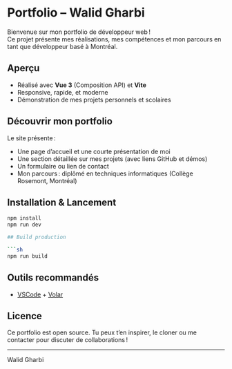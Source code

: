 # Portfolio – Walid Gharbi

Bienvenue sur mon portfolio de développeur web !  
Ce projet présente mes réalisations, mes compétences et mon parcours en tant que développeur basé à Montréal.

## Aperçu

- Réalisé avec **Vue 3** (Composition API) et **Vite**
- Responsive, rapide, et moderne
- Démonstration de mes projets personnels et scolaires

## Découvrir mon portfolio

Le site présente :
- Une page d’accueil et une courte présentation de moi
- Une section détaillée sur mes projets (avec liens GitHub et démos)
- Un formulaire ou lien de contact
- Mon parcours : diplômé en techniques informatiques (Collège Rosemont, Montréal)

## Installation & Lancement

```sh
npm install
npm run dev

## Build production

```sh
npm run build
```

## Outils recommandés

* [VSCode](https://code.visualstudio.com/) + [Volar](https://marketplace.visualstudio.com/items?itemName=Vue.volar)

## Licence

Ce portfolio est open source. Tu peux t’en inspirer, le cloner ou me contacter pour discuter de collaborations !

---

Walid Gharbi
